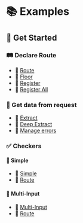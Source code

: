 # 📚 Examples

## 🚀 Get Started

### 🛤️ Declare Route
- 📄 [Route](./get-started/declare-route/route.ts)
- 📄 [Floor](./get-started/declare-route/floor.ts)
- 📄 [Register](./get-started/declare-route/register.ts)
- 📄 [Register All](./get-started/declare-route/registerAll.ts)

### 🤲 Get data from request
- 📄 [Extract](./get-started/extract/extract.ts)
- 📄 [Deep Extract](./get-started/extract/deep-extract.ts)
- 📄 [Manage errors](./get-started/extract/manage-errors.ts)

### ✅ Checkers

#### 🔹 Simple
- 📄 [Simple](./get-started/checkers/simple/index.ts)
- 📄 [Route](./get-started/checkers/simple/route.ts)

#### 🔹 Multi-Input
- 📄 [Multi-Input](./get-started/checkers/multi-input/index.ts)
- 📄 [Route](./get-started/checkers/multi-input/route.ts)